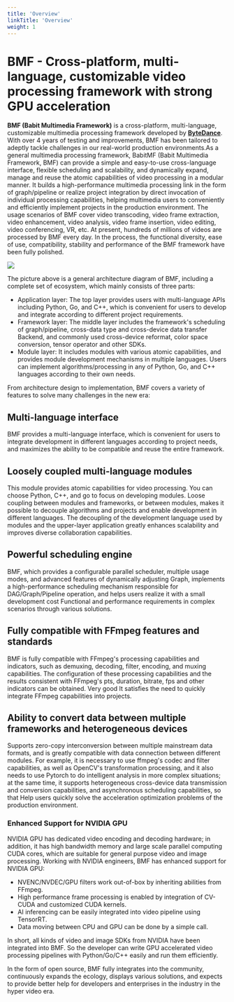 ```yaml
---
title: 'Overview'
linkTitle: 'Overview'
weight: 1
---
```



# BMF - Cross-platform, multi-language, customizable video processing framework with strong GPU acceleration
**BMF (Babit Multimedia Framework)** is a cross-platform, multi-language, customizable multimedia processing framework developed by [**ByteDance**](https://www.bytedance.com/en).
With over 4 years of testing and improvements, BMF has been tailored to adeptly tackle challenges in our real-world production environments.As a general multimedia processing framework, BabitMF (Babit Multimedia Framework, BMF) can provide a simple and easy-to-use cross-language interface, flexible scheduling and scalability, and dynamically expand, manage and reuse the atomic capabilities of video processing in a modular manner. It builds a high-performance multimedia processing link in the form of graph/pipeline or realize project integration by direct invocation of individual processing capabilities, helping multimedia users to conveniently and efficiently implement projects in the production environment. The usage scenarios of BMF cover video transcoding, video frame extraction, video enhancement, video analysis, video frame insertion, video editing, video conferencing, VR, etc. At present, hundreds of millions of videos are processed by BMF every day. In the process, the functional diversity, ease of use, compatibility, stability and performance of the BMF framework have been fully polished.

<img src="/img/docs/bmf-framework.png" style="zoom:100%;" />

The picture above is a general architecture diagram of BMF, including a complete set of ecosystem, which mainly consists of three parts:
- Application layer: The top layer provides users with multi-language APIs including Python, Go, and C++, which is convenient for users to develop and integrate according to different project requirements.
- Framework layer: The middle layer includes the framework's scheduling of graph/pipeline, cross-data type and cross-device data transfer Backend, and commonly used cross-device reformat, color space conversion, tensor operator and other SDKs.
- Module layer: It includes modules with various atomic capabilities, and provides module development mechanisms in multiple languages. Users can implement algorithms/processing in any of Python, Go, and C++ languages according to their own needs.

From architecture design to implementation, BMF covers a variety of features to solve many challenges in the new era:
## Multi-language interface

BMF provides a multi-language interface, which is convenient for users to integrate development in different languages according to project needs, and maximizes the ability to be compatible and reuse the entire framework.

## Loosely coupled multi-language modules
This module provides atomic capabilities for video processing. You can choose Python, C++, and go to focus on developing modules. Loose coupling between modules and frameworks, or between modules, makes it possible to decouple algorithms and projects and enable development in different languages. The decoupling of the development language used by modules and the upper-layer application greatly enhances scalability and improves diverse collaboration capabilities.

## Powerful scheduling engine

BMF, which provides a configurable parallel scheduler, multiple usage modes, and advanced features of dynamically adjusting Graph, implements a high-performance scheduling mechanism responsible for DAG/Graph/Pipeline operation, and helps users realize it with a small development cost Functional and performance requirements in complex scenarios through various solutions.

## Fully compatible with FFmpeg features and standards

BMF is fully compatible with FFmpeg's processing capabilities and indicators, such as demuxing, decoding, filter, encoding, and muxing capabilities. The configuration of these processing capabilities and the results consistent with FFmpeg's pts, duration, bitrate, fps and other indicators can be obtained. Very good It satisfies the need to quickly integrate FFmpeg capabilities into projects.

## Ability to convert data between multiple frameworks and heterogeneous devices

Supports zero-copy interconversion between multiple mainstream data formats, and is greatly compatible with data connection between different modules. For example, it is necessary to use ffmpeg's codec and filter capabilities, as well as OpenCV's transformation processing, and it also needs to use Pytorch to do intelligent analysis in more complex situations; at the same time, it supports heterogeneous cross-device data transmission and conversion capabilities, and asynchronous scheduling capabilities, so that Help users quickly solve the acceleration optimization problems of the production environment.

### Enhanced Support for NVIDIA GPU 

NVIDIA GPU has dedicated video encoding and decoding hardware; in addition, it has high bandwidth memory and large scale parallel computing CUDA cores, which are suitable for general purpose video and image processing. Working with NVIDIA engineers, BMF has enhanced support for NVIDIA GPU: 
* NVENC/NVDEC/GPU filters work out-of-box by inheriting abilities from FFmpeg. 
* High performance frame processing is enabled by integration of CV-CUDA and customized CUDA kernels. 
* AI inferencing can be easily integrated into video pipeline using TensorRT. 
* Data moving between CPU and GPU can be done by a simple call. 

In short, all kinds of video and image SDKs from NVIDIA have been integrated into BMF. So the developer can write GPU accelerated video processing pipelines with Python/Go/C++ easily and run them efficiently.

In the form of open source, BMF fully integrates into the community, continuously expands the ecology, displays various solutions, and expects to provide better help for developers and enterprises in the industry in the hyper video era.